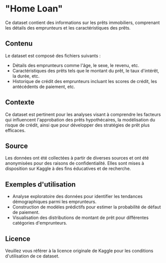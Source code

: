 # "Home Loan"

Ce dataset contient des informations sur les prêts immobiliers, comprenant les détails des emprunteurs et les caractéristiques des prêts.

## Contenu

Le dataset est composé des fichiers suivants :

- Détails des emprunteurs comme l'âge, le sexe, le revenu, etc.
- Caractéristiques des prêts tels que le montant du prêt, le taux d'intérêt, la durée, etc.
- Historique de crédit des emprunteurs incluant les scores de crédit, les antécédents de paiement, etc.

## Contexte

Ce dataset est pertinent pour les analyses visant à comprendre les facteurs qui influencent l'approbation des prêts hypothécaires, la modélisation du risque de crédit, ainsi que pour développer des stratégies de prêt plus efficaces.

## Source

Les données ont été collectées à partir de diverses sources et ont été anonymisées pour des raisons de confidentialité. Elles sont mises à disposition sur Kaggle à des fins éducatives et de recherche.

## Exemples d'utilisation

- Analyse exploratoire des données pour identifier les tendances démographiques parmi les emprunteurs.
- Construction de modèles prédictifs pour estimer la probabilité de défaut de paiement.
- Visualisation des distributions de montant de prêt pour différentes catégories d'emprunteurs.

## Licence

Veuillez vous référer à la licence originale de Kaggle pour les conditions d'utilisation de ce dataset.
